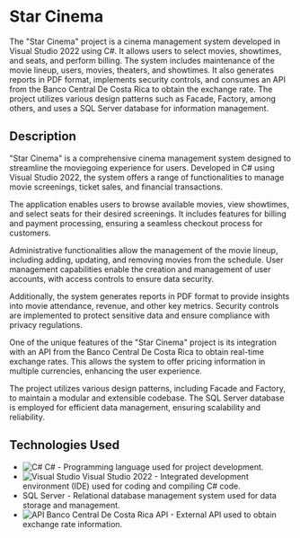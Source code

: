 # Star Cinema

The "Star Cinema" project is a cinema management system developed in Visual Studio 2022 using C#. It allows users to select movies, showtimes, and seats, and perform billing. The system includes maintenance of the movie lineup, users, movies, theaters, and showtimes. It also generates reports in PDF format, implements security controls, and consumes an API from the Banco Central De Costa Rica to obtain the exchange rate. The project utilizes various design patterns such as Facade, Factory, among others, and uses a SQL Server database for information management.

## Description

"Star Cinema" is a comprehensive cinema management system designed to streamline the moviegoing experience for users. Developed in C# using Visual Studio 2022, the system offers a range of functionalities to manage movie screenings, ticket sales, and financial transactions.

The application enables users to browse available movies, view showtimes, and select seats for their desired screenings. It includes features for billing and payment processing, ensuring a seamless checkout process for customers.

Administrative functionalities allow the management of the movie lineup, including adding, updating, and removing movies from the schedule. User management capabilities enable the creation and management of user accounts, with access controls to ensure data security.

Additionally, the system generates reports in PDF format to provide insights into movie attendance, revenue, and other key metrics. Security controls are implemented to protect sensitive data and ensure compliance with privacy regulations.

One of the unique features of the "Star Cinema" project is its integration with an API from the Banco Central De Costa Rica to obtain real-time exchange rates. This allows the system to offer pricing information in multiple currencies, enhancing the user experience.

The project utilizes various design patterns, including Facade and Factory, to maintain a modular and extensible codebase. The SQL Server database is employed for efficient data management, ensuring scalability and reliability.

## Technologies Used

- ![C#](https://img.shields.io/badge/-C%23-239120?style=flat-square&logo=c-sharp&logoColor=white) C# - Programming language used for project development.
- ![Visual Studio](https://img.shields.io/badge/-Visual%20Studio-5C2D91?style=flat-square&logo=visual-studio&logoColor=white) Visual Studio 2022 - Integrated development environment (IDE) used for coding and compiling C# code.
- SQL Server - Relational database management system used for data storage and management.
- ![API](https://img.shields.io/badge/-API-005571?style=flat-square&logo=api&logoColor=white) Banco Central De Costa Rica API - External API used to obtain exchange rate information.
